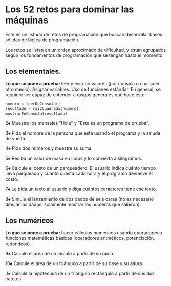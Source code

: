 # Los 52 retos para dominar las máquinas

Este es un listado de retos de programación que buscan desarrollar bases sólidas de lógica de programación.

Los retos se listan en un orden aproximado de dificultad, y están agrupados según los fundamentos de programación que se tengan hasta el momento.

## Los elementales.

**Lo que se pone a prueba:** leer y escribir valores (por consola o cualquier otro medio). Asignar variables. Uso de funciones estándar. En general, se requiere ser capaz de entender a rasgos generales qué hace esto:

```python
numero = leerDeConsola()
resultado = raizCuadrada(numero)
mostrarEnConsola(resultado)
```

2&spades; Muestre los mensajes "Hola" y "Este es un programa de prueba".

3&spades; Pida el nombre de la persona que está usando el programa y la salude de vuelta.

4&spades; Pida dos números y muestre su suma.

5&spades; Reciba un valor de masa en libras y lo convierta a kilogramos.

6&spades; Calcule el costo de un parqueadero. El usuario indica cuánto tiempo lleva parqueado y cuánto cuesta cada hora y el programa devuelve el costo.

7&spades; Le pida un texto al usuario y diga cuántos caracteres tiene ese texto.

8&spades; Simule el lanzamiento de dos dados de seis caras (no es necesario dibujar los dados; solamente mostrar los números que salieron).


## Los numéricos

**Lo que se pone a prueba:** hacer cálculos numéricos usando operadores o funciones matemáticas básicas (operadores aritméticos, potenciación, redondeos).

9&spades; Calcule el área de un círculo a partir de su radio.

10&spades; Calcule el área de un triángulo a partir de su base y su altura.

J&spades; Calcule la hipotenusa de un triángulo rectángulo a partir de sus dos catetos.
